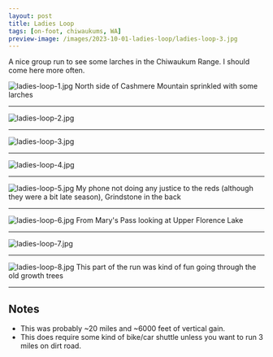 ```yaml
---
layout: post
title: Ladies Loop
tags: [on-foot, chiwaukums, WA]
preview-image: /images/2023-10-01-ladies-loop/ladies-loop-3.jpg
---
```


A nice group run to see some larches in the Chiwaukum Range.
I should come here more often.

<!--more-->

![ladies-loop-1.jpg](/images/2023-10-01-ladies-loop/ladies-loop-1.jpg)
North side of Cashmere Mountain sprinkled with some larches

---

![ladies-loop-2.jpg](/images/2023-10-01-ladies-loop/ladies-loop-2.jpg)

---

![ladies-loop-3.jpg](/images/2023-10-01-ladies-loop/ladies-loop-3.jpg)

---

![ladies-loop-4.jpg](/images/2023-10-01-ladies-loop/ladies-loop-4.jpg)

---

![ladies-loop-5.jpg](/images/2023-10-01-ladies-loop/ladies-loop-5.jpg)
My phone not doing any justice to the reds (although they were a bit late season), Grindstone in the back

---

![ladies-loop-6.jpg](/images/2023-10-01-ladies-loop/ladies-loop-6.jpg)
From Mary's Pass looking at Upper Florence Lake

---

![ladies-loop-7.jpg](/images/2023-10-01-ladies-loop/ladies-loop-7.jpg)

---

![ladies-loop-8.jpg](/images/2023-10-01-ladies-loop/ladies-loop-8.jpg)
This part of the run was kind of fun going through the old growth trees

---

## Notes
* This was probably ~20 miles and ~6000 feet of vertical gain.
* This does require some kind of bike/car shuttle unless you want to run 3 miles on dirt road.
